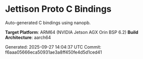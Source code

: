 # Jettison Proto C Bindings

Auto-generated C bindings using nanopb.

**Target Platform**: ARM64 (NVIDIA Jetson AGX Orin BSP 6.2)
**Build Architecture**: aarch64

Generated: 2025-09-27 14:04:37 UTC
Commit: f6aaa05666eca50931ae3a8ff450fe4d5d1ced41
